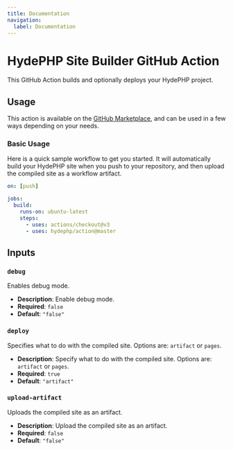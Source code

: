 ```yaml
---
title: Documentation
navigation:
  label: Documentation
---
```


# HydePHP Site Builder GitHub Action

<p class="lead">
This GitHub Action builds and optionally deploys your HydePHP project.
</p>

## Usage

This action is available on the [GitHub Marketplace](https://github.com/marketplace/actions/build-hydephp-site),
and can be used in a few ways depending on your needs.

### Basic Usage

Here is a quick sample workflow to get you started. It will automatically build your HydePHP site 
when you push to your repository, and then upload the compiled site as a workflow artifact.

```yaml
on: [push]

jobs:
  build:
    runs-on: ubuntu-latest
    steps:
      - uses: actions/checkout@v3
      - uses: hydephp/action@master
```

## Inputs

### `debug`

Enables debug mode.

*   **Description**: Enable debug mode.
*   **Required**: `false`
*   **Default**: `"false"`

### `deploy`

Specifies what to do with the compiled site. Options are: `artifact` or `pages`.

*   **Description**: Specify what to do with the compiled site. Options are: `artifact` or `pages`.
*   **Required**: `true`
*   **Default**: `"artifact"`

### `upload-artifact`

Uploads the compiled site as an artifact.

*   **Description**: Upload the compiled site as an artifact.
*   **Required**: `false`
*   **Default**: `"false"`
